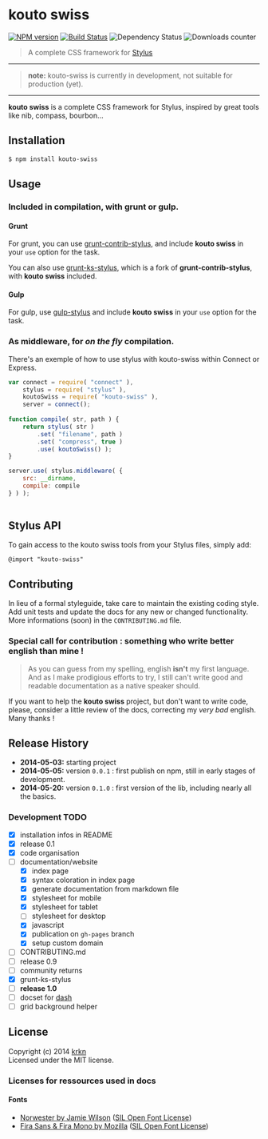 # kouto swiss

[![NPM version](http://img.shields.io/npm/v/kouto-swiss.svg)](https://www.npmjs.org/package/kouto-swiss) [![Build Status](http://img.shields.io/travis/krkn/kouto-swiss.svg)](https://travis-ci.org/krkn/kouto-swiss) ![Dependency Status](https://david-dm.org/krkn/kouto-swiss.svg) ![Downloads counter](http://img.shields.io/npm/dm/kouto-swiss.svg)

> A complete CSS framework for [Stylus](http://learnboost.github.io/stylus/)

* * *

> **note:** kouto-swiss is currently in development, not suitable for production (yet).

* * *

**kouto swiss** is a complete CSS framework for Stylus, inspired by great tools like nib, compass, bourbon…

## Installation

```bash
$ npm install kouto-swiss
```

## Usage

### Included in compilation, with grunt or gulp.

#### Grunt

For grunt, you can use [grunt-contrib-stylus](https://www.npmjs.org/package/grunt-contrib-stylus), and include **kouto swiss** in your `use` option for the task.

You can also use [grunt-ks-stylus](https://www.npmjs.org/package/grunt-ks-stylus), which is a fork of **grunt-contrib-stylus**, with **kouto swiss** included.

#### Gulp

For gulp, use [gulp-stylus](https://www.npmjs.org/package/gulp-stylus) and include **kouto swiss** in your `use` option for the task.

### As middleware, for *on the fly* compilation.

There's an exemple of how to use stylus with kouto-swiss within Connect or Express.

```javascript
var connect = require( "connect" ),
    stylus = require( "stylus" ),
    koutoSwiss = require( "kouto-swiss" ),
    server = connect();
    
function compile( str, path ) {
    return stylus( str )
        .set( "filename", path )
        .set( "compress", true )
        .use( koutoSwiss() );
}

server.use( stylus.middleware( {
    src: __dirname,
    compile: compile
} ) );
    
```

## Stylus API

To gain access to the kouto swiss tools from your Stylus files, simply add:

```stylus
@import "kouto-swiss"
```

## Contributing

In lieu of a formal styleguide, take care to maintain the existing coding style.  
Add unit tests and update the docs for any new or changed functionality.  
More informations (soon) in the `CONTRIBUTING.md` file.

### Special call for contribution : something who write better english than mine !

> As you can guess from my spelling, english **isn't** my first language. And as I make prodigious efforts to try, I still can't write good and readable documentation as a native speaker should.

If you want to help the **kouto swiss** project, but don't want to write code, please, consider a little review of the docs, correcting my *very bad* english.  
Many thanks !

## Release History

- **2014-05-03:** starting project
- **2014-05-05:** version `0.0.1` : first publish on npm, still in early stages of development.
- **2014-05-20:** version `0.1.0` : first version of the lib, including nearly all the basics.

### Development TODO

- [x] installation infos in README
- [x] release 0.1
- [x] code organisation
- [ ] documentation/website
    - [x] index page
    - [x] syntax coloration in index page
    - [x] generate documentation from markdown file
    - [x] stylesheet for mobile
    - [x] stylesheet for tablet
    - [ ] stylesheet for desktop
    - [x] javascript
    - [x] publication on `gh-pages` branch
    - [x] setup custom domain
- [ ] CONTRIBUTING.md
- [ ] release 0.9
- [ ] community returns
- [x] grunt-ks-stylus
- [ ] **release 1.0**
- [ ] docset for [dash](http://kapeli.com/dash)
- [ ] grid background helper

## License

Copyright (c) 2014 [krkn](http://krkn.be)  
Licensed under the MIT license.

### Licenses for ressources used in docs

#### Fonts

* [Norwester by Jamie Wilson](http://jamiewilson.io/norwester/) ([SIL Open Font License](http://scripts.sil.org/OFL))
* [Fira Sans & Fira Mono by Mozilla](https://www.mozilla.org/en-US/styleguide/products/firefox-os/typeface/) ([SIL Open Font License](http://scripts.sil.org/OFL))
